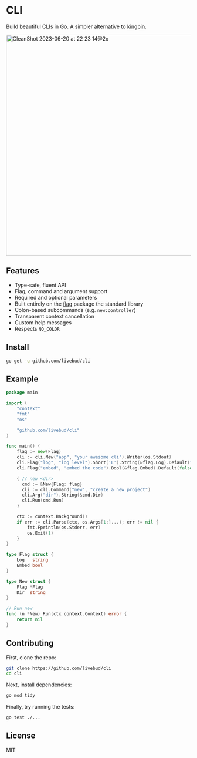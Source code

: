 # CLI

Build beautiful CLIs in Go. A simpler alternative to [kingpin](https://github.com/alecthomas/kingpin).

<img width="601" alt="CleanShot 2023-06-20 at 22 23 14@2x" src="https://github.com/livebud/cli/assets/170299/f29b7f43-ff1a-445e-9642-af300742ae4f">

## Features

- Type-safe, fluent API
- Flag, command and argument support
- Required and optional parameters
- Built entirely on the [flag](https://pkg.go.dev/flag) package the standard library
- Colon-based subcommands (e.g. `new:controller`)
- Transparent context cancellation
- Custom help messages
- Respects `NO_COLOR`

## Install

```sh
go get -u github.com/livebud/cli
```

## Example

```go
package main

import (
	"context"
	"fmt"
	"os"

	"github.com/livebud/cli"
)

func main() {
	flag := new(Flag)
	cli := cli.New("app", "your awesome cli").Writer(os.Stdout)
	cli.Flag("log", "log level").Short('L').String(&flag.Log).Default("info")
	cli.Flag("embed", "embed the code").Bool(&flag.Embed).Default(false)

	{ // new <dir>
	  cmd := &New{Flag: flag}
	  cli := cli.Command("new", "create a new project")
	  cli.Arg("dir").String(&cmd.Dir)
	  cli.Run(cmd.Run)
	}

	ctx := context.Background()
	if err := cli.Parse(ctx, os.Args[1:]...); err != nil {
		fmt.Fprintln(os.Stderr, err)
		os.Exit(1)
	}
}

type Flag struct {
	Log   string
	Embed bool
}

type New struct {
	Flag *Flag
	Dir  string
}

// Run new
func (n *New) Run(ctx context.Context) error {
	return nil
}
```

## Contributing

First, clone the repo:

```sh
git clone https://github.com/livebud/cli
cd cli
```

Next, install dependencies:

```sh
go mod tidy
```

Finally, try running the tests:

```sh
go test ./...
```

## License

MIT
